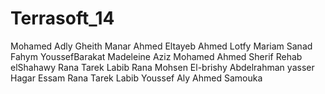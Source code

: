 Terrasoft_14
=========
Mohamed Adly Gheith
Manar Ahmed Eltayeb Ahmed Lotfy
Mariam Sanad Fahym
YoussefBarakat
Madeleine Aziz
Mohamed Ahmed Sherif
Rehab elShahawy
Rana Tarek Labib
Rana Mohsen El-brishy
Abdelrahman yasser
Hagar Essam
Rana Tarek Labib
Youssef Aly
Ahmed Samouka


